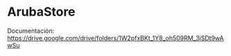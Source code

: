 # ArubaStore

Documentación: https://drive.google.com/drive/folders/1W2pfxBKt_1Y8_oh509RM_3iSDt9wAwSu 
